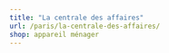 ```yaml
---
title: "La centrale des affaires"
url: /paris/la-centrale-des-affaires/
shop: appareil ménager
---
```

